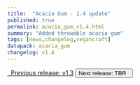 ```yaml
---
title:  "Acacia Gum - 1.4 update"
published: true
permalink: acacia_gum_v1.4.html
summary: "Added throwable acacia gum"
tags: [news,changelog,vegancraft]
datapack: acacia_gum
changelog: v1.4
---
```


<div class="btn-group">
    <a href="acacia_gum_v1.3.html" role="button" class="btn btn-primary"><i class="fa fa-caret-left"></i>&nbsp; Previous release: v1.3</a>
    <button role="button" class="btn btn-default disabled">Next release: TBR &nbsp;<i class="fa fa-caret-right"></i> </button>
</div>